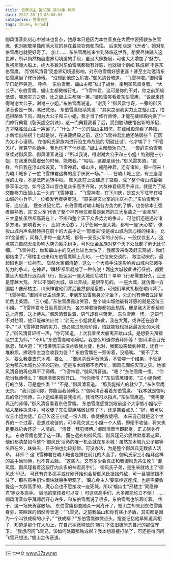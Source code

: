 ```yaml
---
title: 雪鹰领主 第37篇 第24章 拜师
date: 2017-05-19 08:00:03
categories: 雪鹰领主
tags: [Duke, Hannb]
---
```


御风清音此刻心中滋味也复杂，她原本只是因为本性善良在大荒中要搭救东伯雪鹰，也对胆敢单独闯荡大荒的存在着些钦佩和向往。
后来知晓是‘飞升者’，她对东伯雪鹰也就更好奇了。
加上……
东伯雪鹰初来乍到降临这世界，想要尽快融入这世界，所以悄然施展虚界幻境道的手段，虽没大肆施展，可也大大增加了‘魅力’。当初那艘大船上，绝大多数对东伯雪鹰都极有好感，也就极个别如‘铁成柳’不喜东伯雪鹰。
而‘御风清音’受虚界幻境道影响，对东伯雪鹰好感更甚！甚至主动邀请东伯雪鹰当了修行师傅。
“没想到他这么厉害。”御风清音暗道。
“飞雪神君。”御风雷早已朗声笑道。
呼呼。
东伯雪鹰、蝠山主都飞出了战台，来到御风雷身旁。
“大公子。”东伯雪鹰、蝠山主都微微行礼。
“飞雪神君，这可是你的不对，你之前那般低调，哪想实力之强，比之蝠山主都强一筹。”御风雷笑看着东伯雪鹰。
“说起来还得谢谢大公子，谢谢三小姐。”东伯雪鹰说道。
“谢我？”御风雷惊讶，一旁的御风清音也是一愣，嘴巴微张。
东伯雪鹰继续笑道：“其实之前我实力比之蝠山主，怕还得略处下风，因为大公子和三小姐，我才当了修行师傅，才能在藏经殿内换了一门修行典籍《裂天虚空剑诀》，这一门典籍我看了后，受到触动便悟出新的杀招，方才略胜蝠山主一筹罢了。”
“什么？”一旁的蝠山主错愕，在藏经殿观看了典籍，才新悟出杀招？也就是说，在进藏经殿之前，这位飞雪神君比他还略弱些？
正因为太小心谨慎。
在御风氏家族内进行没生命危险的‘切磋比试’，他才输了？
“不管怎样，就算早些动手，我也伤不了他丝毫。”蝠山主暗暗劝自己。
一旁的东伯雪鹰继续对御风雷、御风清音说道：“所以我说，得谢谢大公子和三小姐！特别是三小姐，在我重伤最虚弱的时候，能救我。”
“哈哈，这都是缘分。”御风雷笑道，“这样，今日我在浮山宫设宴，飞雪神君，蝠山主，间隐神君，还有诸位，都一同来！为峻山城多了一位飞雪神君这样的高手庆贺一场。”
……
在峻山城上空，有三座漂浮的山峰，本是法阵运转中枢。
御风氏在上面建造了宫殿，成了整个峻山城最奢侈享乐之地，如今这浮山宫也是众多高手齐聚，大群神君级高手来此，就是为了结交能够力压蝠山主一头的‘飞雪神君’。
“飞雪神君，在下川庆，是玄火军驻守在峻山城的小兵卒。”一位银发老者笑着道。
“原来是玄火军的川庆神君。”东伯雪鹰惊讶，连应道。
搜查过记忆后，东伯雪鹰对峻山城各方势力的了解，也仿佛本土强者般熟悉，这‘玄火军’代表了整个神界地位都最是超然的三大皇族之一‘金圣族’，三大皇族虽然都高高在上，不掺和整个天下众多势力的争斗。
可他们还是通过诸多方法，影响着天下。
比如‘天心族’，几乎任何一座大城，都有一座‘天心楼’，像峻山城内声名赫赫排在前十的大高手之一‘邢楼主’便是峻山城内天心楼的楼主。
比如‘金圣族’，同样几乎每一座大城，都有一支玄火军的小分队，一般仅仅五人。这点实力自然无法影响大势力厮杀纷争，可也让金圣族对整个天下处处都了解无比仔细。
“飞雪神君，你和蝠山主的交战比试也太快了，我都没来得及赶去观战，你们都结束了。”邢楼主也来和东伯雪鹰聊上几句。
一位位来交谈的。
敢主动来的，最起码也是一位神君。
显然大家都清楚，这么一个大高手注定影响峻山城内部诸多势力的争斗。在神界，‘瞬移’都早就成了一种传说！两座大城彼此进行征战，都要乘坐大船进行远距离飞行，抵达另一座大城而后攻打！单单飞行都需要好久，且还是穿越大荒。
所以不同的大城，彼此开战，是很罕见的。
一座大城，就仿佛一方国度！像邢楼主、川庆神君他们背后虽然都是皇族，可他们早就扎根在峻山城了。
“飞雪神君。”御风清音主动走来，走到东伯雪鹰身旁才坐下，旁边也有侍者立即帮忙倒上美酒。
“三小姐。”东伯雪鹰露出笑容，整个峻山城他最有好感的就是这位三小姐。
“飞雪神君今日当真是风光，各方神君待你都如此热情，便是我大哥都给你送上府邸，送上侍从。”御风清音说着，语气却有些萧索。
东伯雪鹰一愣。
这语气不对劲啊，他只能微笑应付：“若无三小姐救我来此，我在大荒，或许还在逃命中。”
“以飞雪神君你的实力，想必熬过危险阶段，怕就能轻松抵达最近处的大城了。”御风清音轻哼一声，“你可知道，上次我乘坐大船离开峻山城，是想要去拜拂晓宗主为师。”
“不知。”东伯雪鹰暗暗嘀咕，我怎么知道你去拜师傅？
御风清音目光飘忽，轻声道：“可惜拂晓宗主没肯收我为徒，也对，我都没突破到神君，还有一堆麻烦，拂晓宗主岂会收我为徒？”
东伯雪鹰在一旁听着，没插嘴。
“要不了太久，要么我要去东木城，要么……”御风清音声音低落，不管哪一个结果，不管是沦为那东木城九公子的玩物，还是东木城都不愿帮忙，御风氏面临灭顶之灾。她御风清音怕再也拜不了师傅。
“飞雪神君。”御风清音道。
“嗯？”东伯雪鹰一愣。
“你能当我师傅么？”御风清音突然开口。
“当你师傅？”东伯雪鹰错愕，“三小姐你修行的血脉，可是虚空类？”
“不是。”御风清音道。
“那我能指点的就少了。”东伯雪鹰无奈。
“我只是问你，你能当我师傅么？”御风清音看着东伯雪鹰。
“我本就是御风氏的修行师傅，三小姐如果需要我指点，我当然可以指点。”东伯雪鹰道。
“我需要真正的师傅。”御风清音看着东伯雪鹰。
东伯雪鹰感觉到眼前这个大家族小姐似乎陷入某种执念中，可收徒？东伯雪鹰略微犹豫了下，还是笑着点头：“好，我可以收三小姐为徒。”
自己欠这三小姐一份人情，收徒便收徒吧。
本来自己就是这个世界的一个过客，没想过收徒的，可毕竟欠这三小姐一个人情，即便不收徒，将来也是要找机会还这一人情的。
“清音，拜见师傅。”御风清音当即起身，正式躬身行礼。
东伯雪鹰也受了这一拜。
而在远处的御风雷、御风瑾兄弟俩默默看着这幕，他们都清楚如今整个‘御风氏’活命的唯一机会就在东木城！虽然东木城九公子那等名声在外，妹妹去，日子怕也比较悲惨。可没办法，为是整个御风氏无数族人活命。
拜师？
这飞雪神君在峻山城也是排在前几的大高手，御风氏家三小姐拜这样的高手当师傅，也不算丢脸。
“这些人，又有多少会真正和我御风氏共生死？”御风雷、御风瑾看着这殿厅内众多的神君高手们。
御风氏子弟，是生来就烙上了‘御风氏’印记。
可还有许多高手或许刚开始也会帮御风氏抵挡外敌，可一旦城破挡不住了，那些高手们怕很快就束手旁观了。‘魔心会主人’要掌控这座城，也是需要收拢这一大群高手的，魔心会也不愿接收一座死城。所以‘蝠山主’‘邢楼主’‘间隐神君’等众多高手。
城池的掌控者可以变！
可这些高手们，大多都能屹立不倒！
……
御风清音似乎拜师后开心许多，和东伯雪鹰说了很多，东伯雪鹰也陪着听着。
终于，这一场庆贺宴散场。
东伯雪鹰都要随众一同离开了，蝠山主却来到东伯雪鹰身旁，笑眯眯的悄然传音道：“飞雪兄，之前我蝠山和你有些小矛盾，其实都是因为一个叫铁成柳的小子。”
“铁成柳？”东伯雪鹰微微点头，搜查记忆他早知道真相了，知道是那个在大船上，在自己稍微释放的‘魅力’下依旧极厌恶自己的那位守卫。
“我想问问飞雪兄，该如何处置那铁成柳？我本想直接打杀了，可还是得问问飞雪兄想法。”蝠山主传音道。
******
(三七中文 www.37zw.net